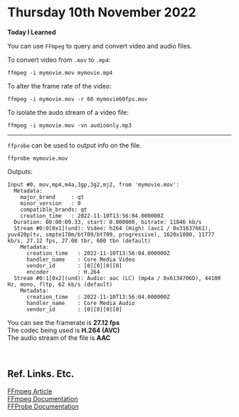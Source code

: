 # Thursday 10th November 2022

**Today I Learned**
<br>


You can use `FFmpeg` to query and convert video and audio files. <br>

To convert video from `.mov` to `.mp4`:
```
ffmpeg -i mymovie.mov mymovie.mp4
```

To alter the frame rate of the video:
```
ffmpeg -i mymovie.mov -r 60 mymovie60fps.mov
```

To isolate the audo stream of a video file:
```
ffmpeg -i mymovie.mov -vn audioonly.mp3
```

---

`ffprobe` can be used to output info on the file.

```
ffprobe mymovie.mov
```

Outputs:

```
Input #0, mov,mp4,m4a,3gp,3g2,mj2, from 'mymovie.mov':
  Metadata:
    major_brand     : qt
    minor_version   : 0
    compatible_brands: qt
    creation_time   : 2022-11-10T13:56:04.000000Z
  Duration: 00:00:09.33, start: 0.000000, bitrate: 11846 kb/s
  Stream #0:0[0x1](und): Video: h264 (High) (avc1 / 0x31637661), yuv420p(tv, smpte170m/bt709/bt709, progressive), 1620x1080, 11777 kb/s, 27.12 fps, 27.08 tbr, 600 tbn (default)
    Metadata:
      creation_time   : 2022-11-10T13:56:04.000000Z
      handler_name    : Core Media Video
      vendor_id       : [0][0][0][0]
      encoder         : H.264
  Stream #0:1[0x2](und): Audio: aac (LC) (mp4a / 0x6134706D), 44100 Hz, mono, fltp, 62 kb/s (default)
    Metadata:
      creation_time   : 2022-11-10T13:56:04.000000Z
      handler_name    : Core Media Audio
      vendor_id       : [0][0][0][0]
```

You can see the framerate is **27.12 fps** <br>
The codec being used is **H.264 (AVC)** <br>
The audio stream of the file is **AAC**

<br>

## Ref. Links. Etc.

[FFmpeg Article](https://opensource.com/article/17/6/ffmpeg-convert-media-file-formats) <br>
[FFmpeg Documentation](https://ffmpeg.org/ffmpeg.html) <br>
[FFProbe Documentation](https://ffmpeg.org/ffprobe.html)
